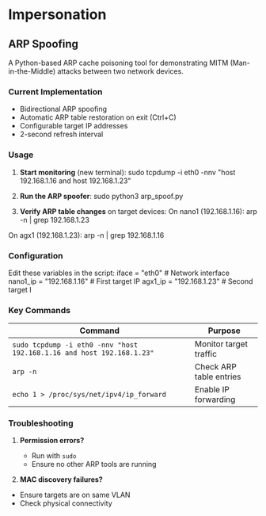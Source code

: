 # Impersonation
## ARP Spoofing

A Python-based ARP cache poisoning tool for demonstrating MITM (Man-in-the-Middle) attacks between two network devices.

### Current Implementation 
- Bidirectional ARP spoofing
- Automatic ARP table restoration on exit (Ctrl+C)
- Configurable target IP addresses
- 2-second refresh interval

### Usage
1. **Start monitoring** (new terminal):
sudo tcpdump -i eth0 -nnv "host 192.168.1.16 and host 192.168.1.23"


2. **Run the ARP spoofer**:
sudo python3 arp_spoof.py


3. **Verify ARP table changes** on target devices:
On nano1 (192.168.1.16):
arp -n | grep 192.168.1.23

On agx1 (192.168.1.23):
arp -n | grep 192.168.1.16


### Configuration
Edit these variables in the script:
iface = "eth0" # Network interface
nano1_ip = "192.168.1.16" # First target IP
agx1_ip = "192.168.1.23" # Second target I

### Key Commands
| Command | Purpose |
|---------|---------|
| `sudo tcpdump -i eth0 -nnv "host 192.168.1.16 and host 192.168.1.23"` | Monitor target traffic |
| `arp -n` | Check ARP table entries |
| `echo 1 > /proc/sys/net/ipv4/ip_forward` | Enable IP forwarding |

### Troubleshooting
1. **Permission errors?**
   - Run with `sudo`
   - Ensure no other ARP tools are running

2. **MAC discovery failures?**
- Ensure targets are on same VLAN
- Check physical connectivity